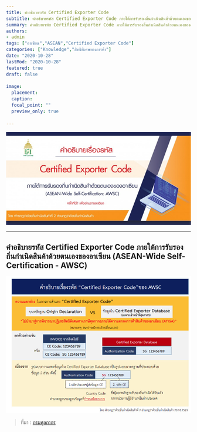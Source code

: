 ```yaml
---
title: คำอธิบายรหัส Certified Exporter Code
subtitle: คำอธิบายรหัส Certified Exporter Code ภายใต้การรับรองถิ่นกำเนิดสินค้าด้วยตนเองของอาเซียน (ASEAN-Wide Self-Certification - AWSC)
summary: คำอธิบายรหัส Certified Exporter Code ภายใต้การรับรองถิ่นกำเนิดสินค้าด้วยตนเองของอาเซียน (ASEAN-Wide Self-Certification - AWSC)
authors:
- admin
tags: ["อาเซียน","ASEAN","Certified Exporter Code"]
categories: ["Knowledge","สิทธิพิเศษทางการค้า"]
date: "2020-10-28"
lastMod: "2020-10-28"
featured: true
draft: false

image:
  placement: 
  caption: 
  focal_point: ""
  preview_only: true

---
```

![](featured.png)

----

## คำอธิบายรหัส Certified Exporter Code ภายใต้การรับรองถิ่นกำเนิดสินค้าด้วยตนเองของอาเซียน (ASEAN-Wide Self-Certification - AWSC)

![](img-01.jpg)




> ที่มา : [กรมศุลกากร](http://www.customs.go.th/cont_strc_simple_with_date.php?current_id=14232832414c505f47464b46464b48)